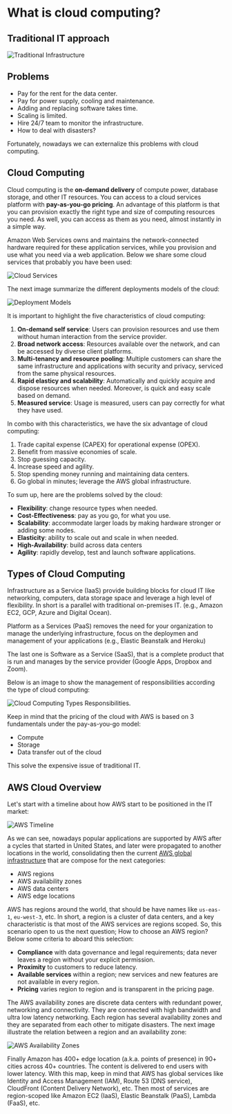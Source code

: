 What is cloud computing?
========================

Traditional IT approach
-----------------------

![Traditional Infrastructure](../assets/images/00D-cc-traditional-infra.png)

Problems
--------

- Pay for the rent for the data center.
- Pay for power supply, cooling and maintenance.
- Adding and replacing software takes time.
- Scaling is limited.
- Hire 24/7 team to monitor the infrastructure.
- How to deal with disasters?

Fortunately, nowadays we can externalize this problems with cloud computing.

Cloud Computing
---------------

Cloud computing is the **on-demand delivery** of compute power, database storage, and other IT resources. You can access to a cloud services platform with **pay-as-you-go pricing**. An advantage of this platform is that you can provision exactly the right type and size of computing resources you need. As well, you can access as them as you need, almost instantly in a simple way.

Amazon Web Services owns and maintains the network-connected hardware required for these application services, while you provision and use what you need via a web application. Below we share some cloud services that probably you have been used:

![Cloud Services](../assets/images/00E-cc-cloud-services.png)

The next image summarize the different deployments models of the cloud:

![Deployment Models](../assets/images/00F-cc-deployment-models.png)

It is important to highlight the five characteristics of cloud computing:

1. **On-demand self service**: Users can provision resources and use them without human interaction from the service provider.
2. **Broad network access**: Resources available over the network, and can be accessed by diverse client platforms.
3. **Multi-tenancy and resource pooling**: Multiple customers can share the same infrastructure and applications with security and privacy, serviced from the same physical resources.
4. **Rapid elasticy and scalability**: Automatically and quickly acquire and dispose resources when needed. Moreover, is quick and easy scale based on demand.
5. **Measured service**: Usage is measured, users can pay correctly for what they have used.

In combo with this characteristics, we have the six advantage of cloud computing:

1. Trade capital expense (CAPEX) for operational expense (OPEX).
2. Benefit from massive economies of scale.
3. Stop guessing capacity.
4. Increase speed and agility.
5. Stop spending money running and maintaining data centers.
6. Go global in minutes; leverage the AWS global infrastructure.

To sum up, here are the problems solved by the cloud:

- **Flexibility**: change resource types when needed.
- **Cost-Effectiveness**: pay as you go, for what you use.
- **Scalability**: accommodate larger loads by making hardware stronger or adding some nodes.
- **Elasticity**: ability to scale out and scale in when needed.
- **High-Availability**: build across data centers
- **Agility**: rapidly develop, test and launch software applications.

Types of Cloud Computing
------------------------

Infrastructure as a Service (IaaS) provide building blocks for cloud IT like networking, computers, data storage space and leverage a high level of flexibility. In short is a parallel with traditional on-premises IT. (e.g., Amazon EC2, GCP, Azure and Digital Ocean).

Platform as a Services (PaaS) removes the need for your organization to manage the underlying infrastructure, focus on the deploymen and management of your applications (e.g., Elastic Beanstalk and Heroku)

The last one is Software as a Service (SaaS), that is a complete product that is run and manages by the service provider (Google Apps, Dropbox and Zoom).

Below is an image to show the management of responsibilities according the type of cloud computing:

![Cloud Computing Types Responsibilities](../assets/images/00G-cc-types.png).

Keep in mind that the pricing of the cloud with AWS is based on 3 fundamentals under the pay-as-you-go model:

- Compute
- Storage
- Data transfer out of the cloud

This solve the expensive issue of traditional IT.

AWS Cloud Overview
------------------

Let's start with a timeline about how AWS start to be positioned in the IT market:

![AWS Timeline](../assets/images/00H-cc-aws-timeline.png)

As we can see, nowadays popular applications are supported by AWS after a cycles that started in United States, and later were propagated to another locations in the world, consolidating then the current [AWS global infrastructure](https://aws.amazon.com/about-aws/global-infrastructure/) that are compose for the next categories:

- AWS regions
- AWS availability zones
- AWS data centers
- AWS edge locations

AWS has regions around the world, that should be have names like `us-eas-1`, `eu-west-3`, etc. In short, a region is a cluster of data centers, and a key characteristic is that most of the AWS services are regions scoped. So, this scenario open to us the next question; How to choose an AWS region? Below some criteria to aboard this selection:

- **Compliance** with data governance and legal requirements; data never leaves a region without your explicit permission.
- **Proximity** to customers to reduce latency.
- **Available services** within a region; new services and new features are not available in every region.
- **Pricing** varies region to region and is transparent in the pricing page.

The AWS availability zones are discrete data centers with redundant power, networking and connectivity. They are connected with high bandwidth and ultra low latency networking. Each region has several availability zones and they are separated from each other to mitigate disasters. The next image illustrate the relation between a region and an availability zone:

![AWS Availability Zones](../assets/images/00I-cc-az.png)

Finally Amazon has 400+ edge location (a.k.a. points of presence) in 90+ cities across 40+ countries. The content is delivered to end users with lower latency. With this map, keep in mind that AWS has global services like Identity and Access Management (IAM), Route 53 (DNS service), CloudFront (Content Delivery Network), etc. Then most of services are region-scoped like Amazon EC2 (IaaS), Elastic Beanstalk (PaaS), Lambda (FaaS), etc.
